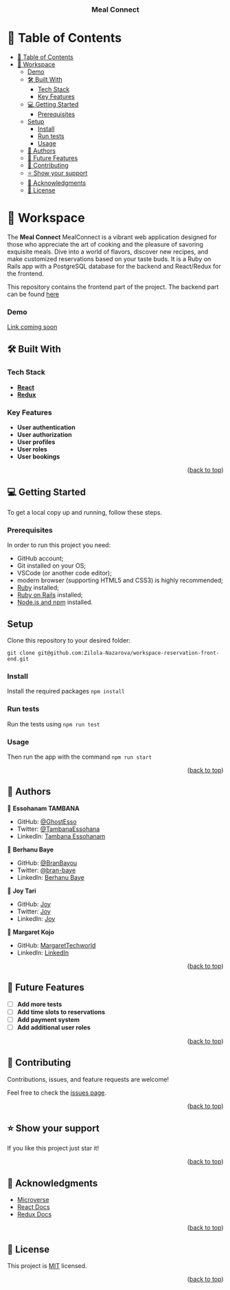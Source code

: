 <h3 align="center"><b>Meal Connect</b></h3>

<a name="readme-top"></a>

# 📗 Table of Contents

- [📗 Table of Contents](#-table-of-contents)
- [📖 Workspace ](#-meal-connect)
    - [Demo](#demo)
  - [🛠 Built With ](#-built-with-)
    - [Tech Stack ](#tech-stack-)
    - [Key Features ](#key-features-)
  - [💻 Getting Started ](#-getting-started-)
    - [Prerequisites](#prerequisites)
  - [Setup](#setup)
    - [Install](#install)
    - [Run tests](#run-tests)
    - [Usage](#usage)
  - [👥 Authors ](#-authors-)
  - [🔭 Future Features ](#-future-features-)
  - [🤝 Contributing ](#-contributing-)
  - [⭐️ Show your support ](#️-show-your-support-)
  - [🙏 Acknowledgments ](#-acknowledgments-)
  - [📝 License ](#-license-)


# 📖 Workspace <a name="about-project"></a>

The **Meal Connect** MealConnect is a vibrant web application designed for those who appreciate the art of cooking and the pleasure of savoring exquisite meals. Dive into a world of flavors, discover new recipes, and make customized reservations based on your taste buds. It is a Ruby on Rails app with a PostgreSQL database for the backend and React/Redux for the frontend.

This repository contains the frontend part of the project. The backend part can be found [here](https://github.com/MargaretTechworld/meal_connect-backend)

### Demo
[Link coming soon](#)

## 🛠 Built With <a name="built-with"></a>

### Tech Stack <a name="tech-stack"></a>

- **[React](https://reactjs.org/)**
- **[Redux](https://redux.js.org/)**

### Key Features <a name="key-features"></a>

- **User authentication**
- **User authorization**
- **User profiles**
- **User roles**
- **User bookings**

<p align="right">(<a href="#readme-top">back to top</a>)</p>


## 💻 Getting Started <a name="getting-started"></a>

To get a local copy up and running, follow these steps.

### Prerequisites

In order to run this project you need:

- GitHub account;
- Git installed on your OS;
- VSCode (or another code editor);
- modern browser (supporting HTML5 and CSS3) is highly recommended;
- [Ruby](https://www.ruby-lang.org/en/documentation/installation/) installed;
- [Ruby on Rails](https://gorails.com/guides) installed;
- [Node.js and npm](https://nodejs.org/) installed.

## Setup

Clone this repository to your desired folder:

`git clone git@github.com:Zilola-Nazarova/workspace-reservation-front-end.git`

### Install

Install the required packages
`npm install`

### Run tests

Run the tests using
`npm run test`

### Usage

Then run the app with the command
`npm run start`

<p align="right">(<a href="#readme-top">back to top</a>)</p>


## 👥 Authors <a name="authors"></a>

👤 **Essohanam TAMBANA**

- GitHub: [@GhostEsso](https://github.com/GhostEsso)
- Twitter: [@TambanaEssohana](https://twitter.com/TambanaEssohana)
- LinkedIn: [Tambana Essohanam](https://www.linkedin.com/in/essohanam-tambana)


👤 **Berhanu Baye**
- GitHub: [@BranBayou](https://github.com/BranBayou)
- Twitter: [@bran-baye](https://twitter.com/bran_baye)
- LinkedIn: [Berhanu Baye](https://www.linkedin.com/in/bran-baye)


👤 **Joy Tari**

- GitHub: [Joy](https://github.com/JoyTaribagshaw)
- Twitter: [Joy](https://twitter.com/JoyTariBagshaw)
- LinkedIn: [Joy](https://linkedin.com/in/joytaribagshaw)

👤 **Margaret Kojo**

- GitHub: [MargaretTechworld](https://github.com/MargaretTechworld)
- LinkedIn: [LinkedIn](https://www.linkedin.com/in/margaret-kojo-musa/)


<p align="right">(<a href="#readme-top">back to top</a>)</p>


## 🔭 Future Features <a name="future-features"></a>

- [ ] **Add more tests**
- [ ] **Add time slots to reservations**
- [ ] **Add payment system**
- [ ] **Add additional user roles**

<p align="right">(<a href="#readme-top">back to top</a>)</p>


## 🤝 Contributing <a name="contributing"></a>

Contributions, issues, and feature requests are welcome!

Feel free to check the [issues page](../../issues/).

<p align="right">(<a href="#readme-top">back to top</a>)</p>


## ⭐️ Show your support <a name="support"></a>

If you like this project just star it!

<p align="right">(<a href="#readme-top">back to top</a>)</p>


## 🙏 Acknowledgments <a name="acknowledgements"></a>

- [Microverse](https://www.microverse.org/)
- [React Docs](https://reactjs.org/docs/getting-started.html)
- [Redux Docs](https://redux.js.org/)

<p align="right">(<a href="#readme-top">back to top</a>)</p>

## 📝 License <a name="license"></a>

This project is [MIT](./LICENSE) licensed.

<p align="right">(<a href="#readme-top">back to top</a>)</p>